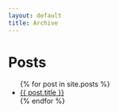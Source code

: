 ```yaml
---
layout: default
title: Archive
---
```


# Posts
<ul class="posts">
  {% for post in site.posts %}
    <li><a href="{{ post.url }}">{{ post.title }}</a></li>
  {% endfor %}
</ul>
